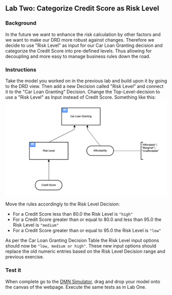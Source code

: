 ## Lab Two: Categorize Credit Score as Risk Level

### Background
In the future we want to enhance the risk calculation by other factors and we want to make our DRD more robust against changes. Therefore we decide to use  "Risk Level" as input for our Car Loan Granting decision and categorize the Credit Score into pre-defined levels. Thus allowing for decoupling and more easy to manage business rules down the road. 

### Instructions
Take the model you worked on in the previous lab and build upon it by going to the DRD view. Then add a new Decision called "Risk Level" and connect it to the  "Car Loan Granting" Decision.
Change the Top-Level-decision to use a "Risk Level" as Input instead of Credit Score.
Something like this: 
![](carLoanGranting-lab2.png)

Move the rules accordingly to the Risk Level Decision:

* For a Credit Score less than 80.0 the Risk Level is `"high"`
*	For a Credit Score greater than or equal to 80.0 and less than 95.0 the Risk Level is `"medium"`
*	For a Credit Score greater than or equal to 95.0 the Risk Level is `"low"`

As per the Car Loan Granting Decision Table the Risk Level input options should now be `"low, medium or high"`.  These new input options should replace the old numeric entries based on the  Risk Level Decision range and previous exercise. 

### Test it
When complete go to the [DMN Simulator](https://consulting.camunda.com/dmn-simulator), drag and drop your model onto the canvas of the webpage. 
Execute the same tests as in Lab One.


